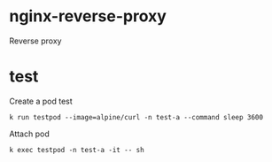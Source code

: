 # nginx-reverse-proxy

Reverse proxy

# test

Create a pod test

    k run testpod --image=alpine/curl -n test-a --command sleep 3600

Attach pod

    k exec testpod -n test-a -it -- sh

